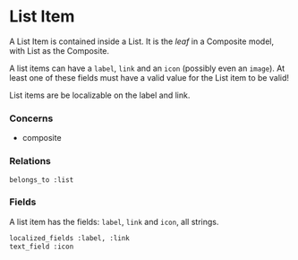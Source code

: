 List Item
=========

A List Item is contained inside a List. It is the *leaf* in a Composite model, with List as the Composite.

A list items can have a `label`, `link` and an `icon` (possibly even an `image`). At least one of these fields must have a valid value for the List item to be valid!

List items are be localizable on the label and link.

### Concerns

-	composite

### Relations

`belongs_to :list`

### Fields

A list item has the fields: `label`, `link` and `icon`, all strings.

```sh
localized_fields :label, :link
text_field :icon
```
